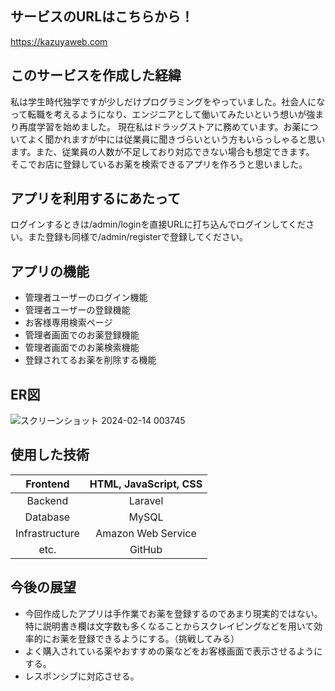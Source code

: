 

## サービスのURLはこちらから！
<a href="https://kazuyaweb.com">https://kazuyaweb.com</a>


## このサービスを作成した経緯
私は学生時代独学ですが少しだけプログラミングをやっていました。社会人になって転職を考えるようになり、エンジニアとして働いてみたいという想いが強まり再度学習を始めました。
現在私はドラッグストアに務めています。お薬についてよく聞かれますが中には従業員に聞きづらいという方もいらっしゃると思います。また、従業員の人数が不足しており対応できない場合も想定できます。
そこでお店に登録しているお薬を検索できるアプリを作ろうと思いました。

## アプリを利用するにあたって
ログインするときは/admin/loginを直接URLに打ち込んでログインしてください。また登録も同様で/admin/registerで登録してください。


## アプリの機能
- 管理者ユーザーのログイン機能
- 管理者ユーザーの登録機能
- お客様専用検索ページ
- 管理者画面でのお薬登録機能
- 管理者画面でのお薬検索機能
- 登録されてるお薬を削除する機能

## ER図
![スクリーンショット 2024-02-14 003745](https://github.com/kazuya-13579/medicine_app/assets/145267956/9c55e1f3-1c13-4995-aa8b-4bafcdad3816)


## 使用した技術
| Frontend       | HTML, JavaScript, CSS |
| :---: | :---: |
| Backend        | Laravel               |
| Database       | MySQL                 |
| Infrastructure | Amazon Web Service    |
| etc.           | GitHub                |

## 今後の展望
- 今回作成したアプリは手作業でお薬を登録するのであまり現実的ではない。特に説明書き欄は文字数も多くなることからスクレイピングなどを用いて効率的にお薬を登録できるようにする。（挑戦してみる）
- よく購入されている薬やおすすめの薬などをお客様画面で表示させるようにする。
- レスポンシブに対応させる。


